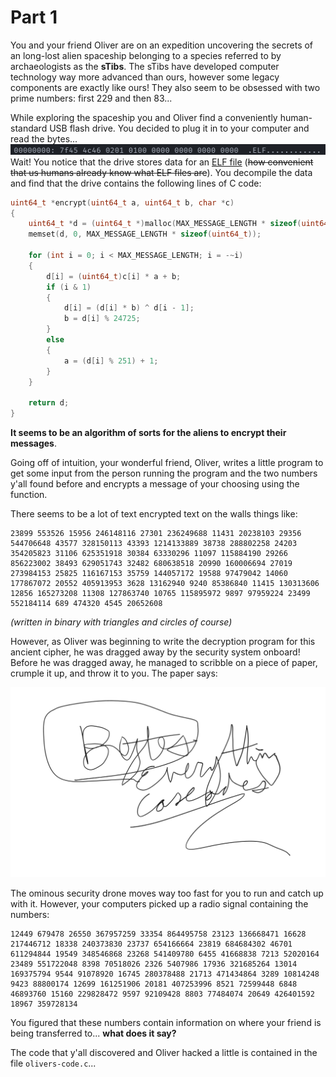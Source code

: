 # Part 1

You and your friend Oliver are on an expedition uncovering the secrets of an long-lost alien spaceship belonging to a species referred to by archaeologists as the **sTibs**. The sTibs have developed computer technology way more advanced than ours, however some legacy components are exactly like ours! They also seem to be obsessed with two prime numbers: first 229 and then 83...

While exploring the spaceship you and Oliver find a conveniently human-standard USB flash drive. You decided to plug it in to your computer and read the bytes...
![You read the data on the drive..](./xxd.png)
Wait! You notice that the drive stores data for an [ELF file](https://en.wikipedia.org/wiki/Executable_and_Linkable_Format) (~~how convenient that us humans already know what ELF files are~~). You decompile the data and find that the drive contains the following lines of C code:

```c
uint64_t *encrypt(uint64_t a, uint64_t b, char *c)
{
    uint64_t *d = (uint64_t *)malloc(MAX_MESSAGE_LENGTH * sizeof(uint64_t));
    memset(d, 0, MAX_MESSAGE_LENGTH * sizeof(uint64_t));

    for (int i = 0; i < MAX_MESSAGE_LENGTH; i = -~i)
    {
        d[i] = (uint64_t)c[i] * a + b;
        if (i & 1)
        {
            d[i] = (d[i] * b) ^ d[i - 1];
            b = d[i] % 24725;
        }
        else
        {
            a = (d[i] % 251) + 1;
        }
    }

    return d;
}
```

**It seems to be an algorithm of sorts for the aliens to encrypt their messages**.

Going off of intuition, your wonderful friend, Oliver, writes a little program to get some input from the person running the program and the two numbers y'all found before and encrypts a message of your choosing using the function.

There seems to be a lot of text encrypted text on the walls things like:

```
23899 553526 15956 246148116 27301 236249688 11431 20238103 29356 544706648 43577 328150113 43393 1214133889 38738 288802258 24203 354205823 31106 625351918 30384 63330296 11097 115884190 29266 856223002 38493 629051743 32482 680638518 20990 160006694 27019 273984153 25825 116167153 35759 144057172 19588 97479042 14060 177867072 20552 405913953 3628 13162940 9240 85386840 11415 130313606 12856 165273208 11308 127863740 10765 115895972 9897 97959224 23499 552184114 689 474320 4545 20652608
```

_(written in binary with triangles and circles of course)_

However, as Oliver was beginning to write the decryption program for this ancient cipher, he was dragged away by the security system onboard! Before he was dragged away, he managed to scribble on a piece of paper, crumple it up, and throw it to you. The paper says:

![Oliver threw this to you](paper.png)

The ominous security drone moves way too fast for you to run and catch up with it. However, your computers picked up a radio signal containing the numbers:

```
12449 679478 26550 367957259 33354 864495758 23123 136668471 16628 217446712 18338 240373830 23737 654166664 23819 684684302 46701 611294844 19549 348546868 23268 541409780 6455 41668838 7213 52020164 23489 551722048 8398 70518026 2326 5407986 17936 321685264 13014 169375794 9544 91078920 16745 280378488 21713 471434864 3289 10814248 9423 88800174 12699 161251906 20181 407253996 8521 72599448 6848 46893760 15160 229828472 9597 92109428 8803 77484074 20649 426401592 18967 359728134
```

You figured that these numbers contain information on where your friend is being transferred to... **what does it say?**

The code that y'all discovered and Oliver hacked a little is contained in the file `olivers-code.c`...
